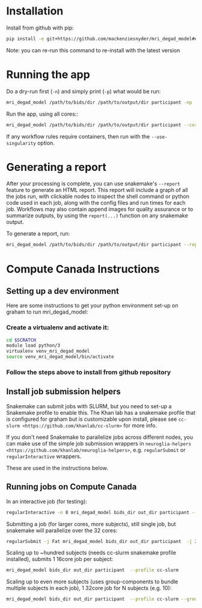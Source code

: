# Installation

Install from github with pip:

```bash
pip install -e git+https://github.com/mackenziesnyder/mri_degad_model#egg=mri_degad_model
```

Note: you can re-run this command to re-install with the latest version

# Running the app

Do a dry-run first (`-n`) and simply print (`-p`) what would be run:

```bash
mri_degad_model /path/to/bids/dir /path/to/output/dir participant -np
```

Run the app, using all cores::

```bash
mri_degad_model /path/to/bids/dir /path/to/output/dir participant --cores all
```

If any workflow rules require containers, then run with the `--use-singularity` option.

# Generating a report

After your processing is complete, you can use snakemake's `--report` feature to generate
an HTML report. This report will include a graph of all the jobs run, with clickable nodes
to inspect the shell command or python code used in each job, along with the config files and
run times for each job. Workflows may also contain append images for quality assurance or to
summarize outputs, by using the `report(...)` function on any snakemake output.

To generate a report, run:

```bash
mri_degad_model /path/to/bids/dir /path/to/output/dir participant --report
```

# Compute Canada Instructions

## Setting up a dev environment

Here are some instructions to get your python environment set-up on graham to run mri_degad_model:

### Create a virtualenv and activate it:

```bash
cd $SCRATCH
module load python/3
virtualenv venv_mri_degad_model
source venv_mri_degad_model/bin/activate
```

### Follow the steps above to install from github repository

## Install job submission helpers

Snakemake can submit jobs with SLURM, but you need to set-up a Snakemake profile to enable this. The Khan lab has a
snakemake profile that is configured for graham but is customizable upon install, please see `cc-slurm <https://github.com/khanlab/cc-slurm>` for more info.

If you don't need Snakemake to parallelize jobs across different nodes, you can make use of the simple job submission wrappers in `neuroglia-helpers <https://github.com/khanlab/neuroglia-helpers>`, e.g. `regularSubmit` or `regularInteractive` wrappers.

These are used in the instructions below.

## Running jobs on Compute Canada

In an interactive job (for testing):

```bash
regularInteractive -n 8 mri_degad_model bids_dir out_dir participant --participant_label 001 -j 8
```

Submitting a job (for larger cores, more subjects), still single job, but snakemake will parallelize over the 32 cores:

```bash
regularSubmit -j Fat mri_degad_model bids_dir out_dir participant  -j 32
```

Scaling up to ~hundred subjects (needs cc-slurm snakemake profile installed), submits 1 16core job per subject:

```bash
mri_degad_model bids_dir out_dir participant  --profile cc-slurm
```

Scaling up to even more subjects (uses group-components to bundle multiple subjects in each job), 1 32core job for N subjects (e.g. 10):

```bash
mri_degad_model bids_dir out_dir participant  --profile cc-slurm --group-components subj=10
```
